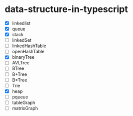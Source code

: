 # data-structure-in-typescript

- [x] linkedlist
- [x] queue
- [x] stack
- [ ] linkedSet
- [ ] linkedHashTable
- [ ] openHashTable
- [x] binaryTree
- [ ] AVLTree
- [ ] BTree
- [ ] B+Tree
- [ ] B*Tree
- [ ] Trie
- [x] heap
- [ ] pqueue
- [ ] tableGraph
- [ ] matrixGraph